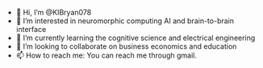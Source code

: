 - 👋 Hi, I’m @KIBryan078
- 👀 I’m interested in neuromorphic computing AI and brain-to-brain interface 
- 🌱 I’m currently learning the cognitive science and electrical engineering 
- 💞️ I’m looking to collaborate on business economics and education 
- 📫 How to reach me: You can reach me through gmail. 

<!---
KIBryan078/KIBryan078 is a ✨ special ✨ repository because its `README.md` (this file) appears on your GitHub profile.
You can click the Preview link to take a look at your changes.
--->
